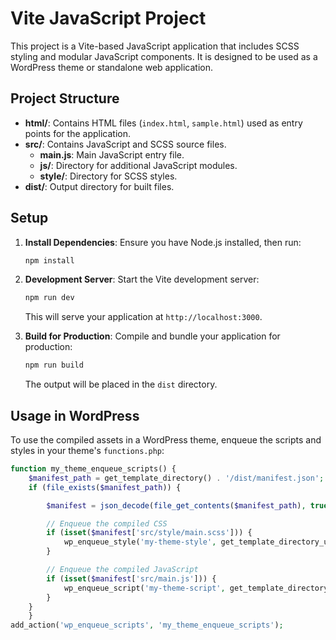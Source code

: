 # Vite JavaScript Project

This project is a Vite-based JavaScript application that includes SCSS styling and modular JavaScript components. It is designed to be used as a WordPress theme or standalone web application.

## Project Structure

- **html/**: Contains HTML files (`index.html`, `sample.html`) used as entry points for the application.
- **src/**: Contains JavaScript and SCSS source files.
  - **main.js**: Main JavaScript entry file.
  - **js/**: Directory for additional JavaScript modules.
  - **style/**: Directory for SCSS styles.
- **dist/**: Output directory for built files.

## Setup

1. **Install Dependencies**: Ensure you have Node.js installed, then run:

   ```bash
   npm install
   ```

2. **Development Server**: Start the Vite development server:

   ```bash
   npm run dev
   ```

   This will serve your application at `http://localhost:3000`.

3. **Build for Production**: Compile and bundle your application for production:

   ```bash
   npm run build
   ```

   The output will be placed in the `dist` directory.

## Usage in WordPress

To use the compiled assets in a WordPress theme, enqueue the scripts and styles in your theme's `functions.php`:

```php
function my_theme_enqueue_scripts() {
    $manifest_path = get_template_directory() . '/dist/manifest.json';
    if (file_exists($manifest_path)) {

        $manifest = json_decode(file_get_contents($manifest_path), true);

        // Enqueue the compiled CSS
        if (isset($manifest['src/style/main.scss'])) {
            wp_enqueue_style('my-theme-style', get_template_directory_uri() . '/dist/' . $manifest['src/style/main.scss']['file'], array(), null);
        }

        // Enqueue the compiled JavaScript
        if (isset($manifest['src/main.js'])) {
            wp_enqueue_script('my-theme-script', get_template_directory_uri() . '/dist/' . $manifest['src/main.js']['file'], array(), null, true);
        }
    }
    }
add_action('wp_enqueue_scripts', 'my_theme_enqueue_scripts');
```

